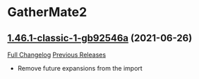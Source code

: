 # GatherMate2

## [1.46.1-classic-1-gb92546a](https://github.com/Nevcairiel/GatherMate2/tree/b92546af213929da67f81fd11c80683f803fd9d5) (2021-06-26)
[Full Changelog](https://github.com/Nevcairiel/GatherMate2/compare/1.46.1-classic...b92546af213929da67f81fd11c80683f803fd9d5) [Previous Releases](https://github.com/Nevcairiel/GatherMate2/releases)

- Remove future expansions from the import  
